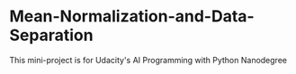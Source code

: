 # Mean-Normalization-and-Data-Separation
This mini-project is for Udacity's AI Programming with Python Nanodegree
